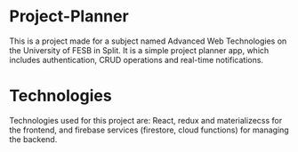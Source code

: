 # Project-Planner

This is a project made for a subject named Advanced Web Technologies on the University of FESB in Split.
It is a simple project planner app, which includes authentication, CRUD operations and real-time notifications.

# Technologies

Technologies used for this project are:
React, redux and materializecss for the frontend, and firebase services (firestore, cloud functions) for managing the backend.
